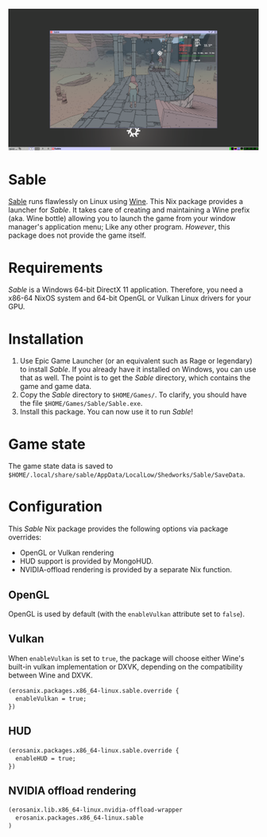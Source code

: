 ![Sable screenshot](sable-screenshot.png)

# Sable

[Sable](https://www.shed-works.co.uk/sable) runs flawlessly on Linux using [Wine](https://www.winehq.org). This Nix package provides a launcher for _Sable_. It takes care of creating and maintaining a Wine prefix (aka. Wine bottle) allowing you to launch the game from your window manager's application menu; Like any other program. _However_, this package does not provide the game itself.

# Requirements

_Sable_ is a Windows 64-bit DirectX 11 application. Therefore, you need a x86-64 NixOS system and 64-bit OpenGL or Vulkan Linux drivers for your GPU.

# Installation

1. Use Epic Game Launcher (or an equivalent such as Rage or legendary) to install _Sable_. If you already have it installed on Windows, you can use that as well. The point is to get the _Sable_ directory, which contains the game and game data.
2. Copy the _Sable_ directory to `$HOME/Games/`. To clarify, you should have the file `$HOME/Games/Sable/Sable.exe`.
3. Install this package. You can now use it to run _Sable_!

# Game state

The game state data is saved to `$HOME/.local/share/sable/AppData/LocalLow/Shedworks/Sable/SaveData`.

# Configuration

This _Sable_ Nix package provides the following options via package overrides:

- OpenGL or Vulkan rendering
- HUD support is provided by MongoHUD.
- NVIDIA-offload rendering is provided by a separate Nix function.

## OpenGL

OpenGL is used by default (with the `enableVulkan` attribute set to `false`).

## Vulkan

When `enableVulkan` is set to `true`, the package will choose either Wine's built-in vulkan implementation or DXVK, depending on the compatibility between Wine and DXVK.

```
(erosanix.packages.x86_64-linux.sable.override { 
  enableVulkan = true;
})
```

## HUD

```
(erosanix.packages.x86_64-linux.sable.override { 
  enableHUD = true; 
})
```

## NVIDIA offload rendering

```
(erosanix.lib.x86_64-linux.nvidia-offload-wrapper
  erosanix.packages.x86_64-linux.sable
)
```
